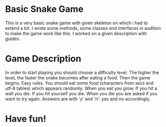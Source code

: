 # Basic Snake Game
This is a very basic snake game with given skeleton on which i had to extend a bit.
I wrote some methods, some classes and interfaces in audition to make the game work like this.
I worked on a given description with guides.

# Game Description
In order to start playing you should choose a difficulty level.
The higher the level, the faster the snake becomes after eating a food.
Then the game begins. Easy rules. You should eat some food (characters from ascii and utf-8 tables) which appears randomly. When you eat you grow.
If you hit a wall you die. If you hit yourself you die. When you die you are asked if you want to try again. Answers are with 'y' and 'n': yes and no accordingly.

# Have fun!
